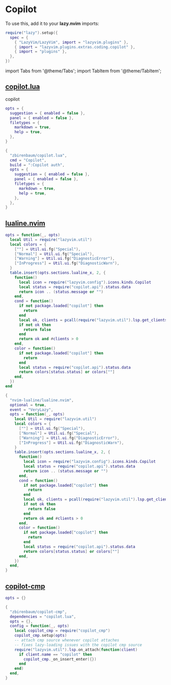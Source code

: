 # Copilot

<!-- plugins:start -->

To use this, add it to your **lazy.nvim** imports:

```lua title="lua/config/lazy.lua" {4}
require("lazy").setup({
  spec = {
    { "LazyVim/LazyVim", import = "lazyvim.plugins" },
    { import = "lazyvim.plugins.extras.coding.copilot" },
    { import = "plugins" },
  },
})
```

import Tabs from '@theme/Tabs';
import TabItem from '@theme/TabItem';

## [copilot.lua](https://github.com/zbirenbaum/copilot.lua)

 copilot


<Tabs>

<TabItem value="opts" label="Options">

```lua
opts = {
  suggestion = { enabled = false },
  panel = { enabled = false },
  filetypes = {
    markdown = true,
    help = true,
  },
}
```

</TabItem>


<TabItem value="code" label="Full Spec">

```lua
{
  "zbirenbaum/copilot.lua",
  cmd = "Copilot",
  build = ":Copilot auth",
  opts = {
    suggestion = { enabled = false },
    panel = { enabled = false },
    filetypes = {
      markdown = true,
      help = true,
    },
  },
}
```

</TabItem>

</Tabs>

## [lualine.nvim](https://github.com/nvim-lualine/lualine.nvim)

<Tabs>

<TabItem value="opts" label="Options">

```lua
opts = function(_, opts)
  local Util = require("lazyvim.util")
  local colors = {
    [""] = Util.ui.fg("Special"),
    ["Normal"] = Util.ui.fg("Special"),
    ["Warning"] = Util.ui.fg("DiagnosticError"),
    ["InProgress"] = Util.ui.fg("DiagnosticWarn"),
  }
  table.insert(opts.sections.lualine_x, 2, {
    function()
      local icon = require("lazyvim.config").icons.kinds.Copilot
      local status = require("copilot.api").status.data
      return icon .. (status.message or "")
    end,
    cond = function()
      if not package.loaded["copilot"] then
        return
      end
      local ok, clients = pcall(require("lazyvim.util").lsp.get_clients, { name = "copilot", bufnr = 0 })
      if not ok then
        return false
      end
      return ok and #clients > 0
    end,
    color = function()
      if not package.loaded["copilot"] then
        return
      end
      local status = require("copilot.api").status.data
      return colors[status.status] or colors[""]
    end,
  })
end
```

</TabItem>


<TabItem value="code" label="Full Spec">

```lua
{
  "nvim-lualine/lualine.nvim",
  optional = true,
  event = "VeryLazy",
  opts = function(_, opts)
    local Util = require("lazyvim.util")
    local colors = {
      [""] = Util.ui.fg("Special"),
      ["Normal"] = Util.ui.fg("Special"),
      ["Warning"] = Util.ui.fg("DiagnosticError"),
      ["InProgress"] = Util.ui.fg("DiagnosticWarn"),
    }
    table.insert(opts.sections.lualine_x, 2, {
      function()
        local icon = require("lazyvim.config").icons.kinds.Copilot
        local status = require("copilot.api").status.data
        return icon .. (status.message or "")
      end,
      cond = function()
        if not package.loaded["copilot"] then
          return
        end
        local ok, clients = pcall(require("lazyvim.util").lsp.get_clients, { name = "copilot", bufnr = 0 })
        if not ok then
          return false
        end
        return ok and #clients > 0
      end,
      color = function()
        if not package.loaded["copilot"] then
          return
        end
        local status = require("copilot.api").status.data
        return colors[status.status] or colors[""]
      end,
    })
  end,
}
```

</TabItem>

</Tabs>

## [copilot-cmp](https://github.com/zbirenbaum/copilot-cmp)

<Tabs>

<TabItem value="opts" label="Options">

```lua
opts = {}
```

</TabItem>


<TabItem value="code" label="Full Spec">

```lua
{
  "zbirenbaum/copilot-cmp",
  dependencies = "copilot.lua",
  opts = {},
  config = function(_, opts)
    local copilot_cmp = require("copilot_cmp")
    copilot_cmp.setup(opts)
    -- attach cmp source whenever copilot attaches
    -- fixes lazy-loading issues with the copilot cmp source
    require("lazyvim.util").lsp.on_attach(function(client)
      if client.name == "copilot" then
        copilot_cmp._on_insert_enter({})
      end
    end)
  end,
}
```

</TabItem>

</Tabs>

<!-- plugins:end -->
